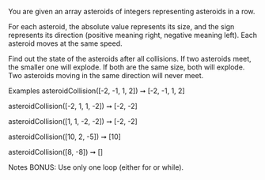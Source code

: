 You are given an array asteroids of integers representing asteroids in a row.

For each asteroid, the absolute value represents its size, and the sign represents its direction (positive meaning right, negative meaning left). Each asteroid moves at the same speed.

Find out the state of the asteroids after all collisions. If two asteroids meet, the smaller one will explode. If both are the same size, both will explode. Two asteroids moving in the same direction will never meet.

Examples
asteroidCollision([-2, -1, 1, 2]) ➞ [-2, -1, 1, 2]

asteroidCollision([-2, 1, 1, -2]) ➞ [-2, -2]

asteroidCollision([1, 1, -2, -2]) ➞ [-2, -2]

asteroidCollision([10, 2, -5]) ➞ [10]

asteroidCollision([8, -8]) ➞ []

Notes
BONUS: Use only one loop (either for or while).